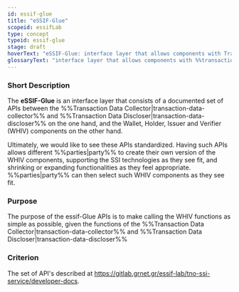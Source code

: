 ```yaml
---
id: essif-glue
title: "eSSIF-Glue"
scopeid: essifLab
type: concept
typeid: essif-glue
stage: draft
hoverText: "eSSIF-Glue: interface layer that allows components with Transaction Data Collector and/or Transaction Data Discloser functionality to use the Wallet, Holder, Issuer and Verifier functionalities."
glossaryText: "interface layer that allows components with %%transaction data collector^transaction-data-collector%% and/or %%transaction data discloser^transaction-data-discloser%% functionality to use the %%wallet^wallet%%, %%holder^holder%%, %%issuer^issuer%% and %%verifier^verifier%% functionalities."
---
```


### Short Description
The **eSSIF-Glue** is an interface layer that consists of a documented set of APIs between the %%Transaction Data Collector|transaction-data-collector%% and %%Transaction Data Discloser|transaction-data-discloser%% on the one hand, and the Wallet, Holder, Issuer and Verifier (WHIV) components on the other hand. 

 Ultimately, we would like to see these APIs standardized. Having such APIs allows different %%parties|party%% to create their own version of the WHIV components, supporting the SSI technologies as they see fit, and shrinking or expanding functionalities as they feel appropriate. %%parties|party%% can then select such WHIV components as they see fit.

### Purpose
The purpose of the essif-Glue APIs is to make calling the WHIV functions as simple as possible, given the functions of the %%Transaction Data Collector|transaction-data-collector%% and %%Transaction Data Discloser|transaction-data-discloser%%

### Criterion
The set of API's described at https://gitlab.grnet.gr/essif-lab/tno-ssi-service/developer-docs.
